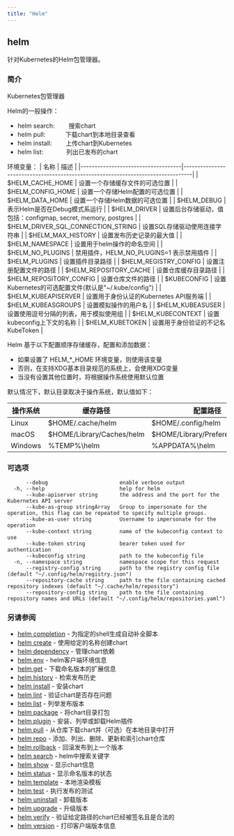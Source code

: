 ```yaml
---
title: "Helm"
---
```


## helm

针对Kubernetes的Helm包管理器。

### 简介

Kubernetes包管理器

Helm的一般操作：

- helm search:    &emsp;&emsp;搜索chart
- helm pull:      &emsp;&emsp;&emsp;下载chart到本地目录查看
- helm install:   &emsp;&emsp;上传chart到Kubernetes
- helm list:      &emsp;&emsp;&emsp;&ensp;列出已发布的chart

环境变量：
| 名称                               | 描述                                                                             |
|------------------------------------|---------------------------------------------------------------------------------|
| $HELM_CACHE_HOME                   | 设置一个存储缓存文件的可选位置                                                     |
| $HELM_CONFIG_HOME                  | 设置一个存储Helm配置的可选位置                                                     |
| $HELM_DATA_HOME                    | 设置一个存储Helm数据的可选位置                                                     |
| $HELM_DEBUG                        | 表示Helm是否在Debug模式系运行                                                     |
| $HELM_DRIVER                       | 设置后台存储驱动，值包括：configmap, secret, memory, postgres                      |
| $HELM_DRIVER_SQL_CONNECTION_STRING | 设置SQL存储驱动使用连接字符串                                                      |
| $HELM_MAX_HISTORY                  | 设置发布历史记录的最大值                                                           |
| $HELM_NAMESPACE                    | 设置用于helm操作的命名空间                                                         |
| $HELM_NO_PLUGINS                   | 禁用插件，HELM_NO_PLUGINS=1 表示禁用插件                                           |
| $HELM_PLUGINS                      | 设置插件目录路径                                                                  |
| $HELM_REGISTRY_CONFIG              | 设置注册配置文件的路径                                                             |
| $HELM_REPOSITORY_CACHE             | 设置仓库缓存目录路径                                                               |
| $HELM_REPOSITORY_CONFIG            | 设置仓库文件的路径                                                                 |
| $KUBECONFIG                        | 设置Kubernetes的可选配置文件(默认是"~/.kube/config")                               |
| $HELM_KUBEAPISERVER                | 设置用于身份认证的Kubernetes API服务端                                             |
| $HELM_KUBEASGROUPS                 | 设置模拟操作的用户名                                                               |
| $HELM_KUBEASUSER                   | 设置使用逗号分隔的列表，用于模拟使用组                                               |
| $HELM_KUBECONTEXT                  | 设置kubeconfig上下文的名称                                                         |
| $HELM_KUBETOKEN                    | 设置用于身份验证的不记名KubeToken                                                   |

Helm 基于以下配置顺序存储缓存，配置和添加数据：

- 如果设置了 HELM_*_HOME 环境变量，则使用该变量
- 否则，在支持XDG基本目录规范的系统上，会使用XDG变量
- 当没有设置其他位置时，将根据操作系统使用默认位置

默认情况下，默认目录取决于操作系统，默认值如下：

| 操作系统          | 缓存路径                  | 配置路径                        | 数据路径               |
|------------------|---------------------------|--------------------------------|-------------------------|
| Linux            | $HOME/.cache/helm         | $HOME/.config/helm             | $HOME/.local/share/helm |
| macOS            | $HOME/Library/Caches/helm | $HOME/Library/Preferences/helm | $HOME/Library/helm      |
| Windows          | %TEMP%\helm               | %APPDATA%\helm                 | %APPDATA%\helm          |

### 可选项

```shell
      --debug                       enable verbose output
  -h, --help                        help for helm
      --kube-apiserver string       the address and the port for the Kubernetes API server
      --kube-as-group stringArray   Group to impersonate for the operation, this flag can be repeated to specify multiple groups.
      --kube-as-user string         Username to impersonate for the operation
      --kube-context string         name of the kubeconfig context to use
      --kube-token string           bearer token used for authentication
      --kubeconfig string           path to the kubeconfig file
  -n, --namespace string            namespace scope for this request
      --registry-config string      path to the registry config file (default "~/.config/helm/registry.json")
      --repository-cache string     path to the file containing cached repository indexes (default "~/.cache/helm/repository")
      --repository-config string    path to the file containing repository names and URLs (default "~/.config/helm/repositories.yaml")
```

### 另请参阅

- [helm completion](helm_completion.md) - 为指定的shell生成自动补全脚本
- [helm create](helm_create.md) - 使用给定的名称创建chart
- [helm dependency](helm_dependency.md) - 管理chart依赖
- [helm env](helm_env.md) - helm客户端环境信息
- [helm get](helm_get.md) - 下载命名版本的扩展信息
- [helm history](helm_history.md) - 检索发布历史
- [helm install](helm_install.md) - 安装chart
- [helm lint](helm_lint.md) - 验证chart是否存在问题
- [helm list](helm_list.md) - 列举发布版本
- [helm package](helm_package.md) - 将chart目录打包
- [helm plugin](helm_plugin.md) - 安装、列举或卸载Helm插件
- [helm pull](helm_pull.md) - 从仓库下载chart并（可选）在本地目录中打开
- [helm repo](helm_repo.md) - 添加、列出、删除、更新和索引chart仓库
- [helm rollback](helm_rollback.md) - 回滚发布到上一个版本
- [helm search](helm_search.md) - helm中搜索关键字
- [helm show](helm_show.md) - 显示chart信息
- [helm status](helm_status.md) - 显示命名版本的状态
- [helm template](helm_template.md) - 本地渲染模板
- [helm test](helm_test.md) - 执行发布的测试
- [helm uninstall](helm_uninstall.md) - 卸载版本
- [helm upgrade](helm_upgrade.md) - 升级版本
- [helm verify](helm_verify.md) - 验证给定路径的chart已经被签名且是合法的
- [helm version](helm_version.md) - 打印客户端版本信息
